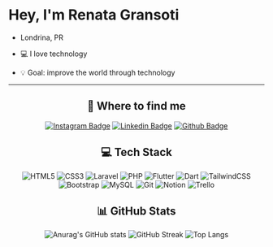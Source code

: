 # Hey, I'm Renata Gransoti

<div align="center">
 
<ul align="left">
 <li> Londrina, PR</li>
         
 <p></p>
 <li>💻 I love technology</li>
 
<p></p>
 <li>💡 Goal: improve the world through technology</li>

</ul>

<div> 
 
----

## 🤗 Where to find me
 
[![Instagram Badge](https://img.shields.io/badge/-instagram-C13584?style=flat-square&labelColor=C13584&logo=instagram&logoColor=white&link=https://www.https://www.instagram.com/re.gransoti/)](https://www.instagram.com/re.gransoti/)
[![Linkedin Badge](https://img.shields.io/badge/-linkedin-blue?style=flat-square&logo=Linkedin&logoColor=white&link=https://www.linkedin.com/in/renatagransoti/)](https://www.linkedin.com/in/renatagransoti/)
[![Github Badge](https://img.shields.io/badge/-github-000?style=flat-square&logo=Github&logoColor=white&link=https://github.com/RenataGransoti)](https://github.com/RenataGransoti)

## 💻 Tech Stack

![HTML5](https://img.shields.io/badge/html5-%23E34F26.svg?style=for-the-badge&logo=html5&logoColor=white)
![CSS3](https://img.shields.io/badge/css3-%231572B6.svg?style=for-the-badge&logo=css3&logoColor=white)
![Laravel](https://img.shields.io/badge/laravel-%23FF2D20.svg?style=for-the-badge&logo=laravel&logoColor=white)
	![PHP](https://img.shields.io/badge/php-%23777BB4.svg?style=for-the-badge&logo=php&logoColor=white)
![Flutter](https://img.shields.io/badge/Flutter-%2302569B.svg?style=for-the-badge&logo=Flutter&logoColor=white)
	![Dart](https://img.shields.io/badge/dart-%230175C2.svg?style=for-the-badge&logo=dart&logoColor=white)
![TailwindCSS](https://img.shields.io/badge/tailwindcss-%2338B2AC.svg?style=for-the-badge&logo=tailwind-css&logoColor=white)
![Bootstrap](https://img.shields.io/badge/bootstrap-%238511FA.svg?style=for-the-badge&logo=bootstrap&logoColor=white)
![MySQL](https://img.shields.io/badge/mysql-4479A1.svg?style=for-the-badge&logo=mysql&logoColor=white)
![Git](https://img.shields.io/badge/git-%23F05033.svg?style=for-the-badge&logo=git&logoColor=white)
![Notion](https://img.shields.io/badge/Notion-%23000000.svg?style=for-the-badge&logo=notion&logoColor=white)
	![Trello](https://img.shields.io/badge/Trello-%23026AA7.svg?style=for-the-badge&logo=Trello&logoColor=white)

## 📊 GitHub Stats
![Anurag's GitHub stats](https://github-readme-stats.vercel.app/api?username=RenataPortoGransoti&show_icons=true&theme=neon)
![GitHub Streak](https://streak-stats.demolab.com?user=RenataPortoGransoti&theme=dracula&border_radius=5&card_width=410)
![Top Langs](https://github-readme-stats.vercel.app/api/top-langs/?username=RenataPortoGransoti&layout=compact)
